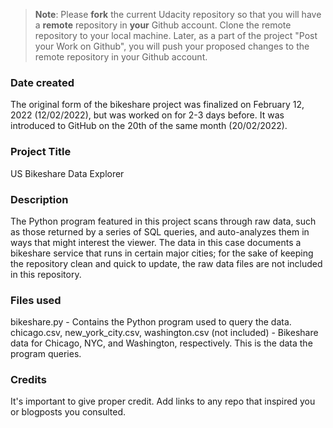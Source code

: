 >**Note**: Please **fork** the current Udacity repository so that you will have a **remote** repository in **your** Github account. Clone the remote repository to your local machine. Later, as a part of the project "Post your Work on Github", you will push your proposed changes to the remote repository in your Github account.

### Date created
The original form of the bikeshare project was finalized on February 12, 2022 (12/02/2022), but was worked on for 2-3 days before.  It was introduced to GitHub on the 20th of the same month (20/02/2022).

### Project Title
US Bikeshare Data Explorer

### Description
The Python program featured in this project scans through raw data, such as those returned by a series of SQL queries, and auto-analyzes them in ways that might interest the viewer.  The data in this case documents a bikeshare service that runs in certain major cities; for the sake of keeping the repository clean and quick to update, the raw data files are not included in this repository.

### Files used
bikeshare.py - Contains the Python program used to query the data.
chicago.csv, new_york_city.csv, washington.csv (not included) - Bikeshare data for Chicago, NYC, and Washington, respectively.  This is the data the program queries.

### Credits
It's important to give proper credit. Add links to any repo that inspired you or blogposts you consulted.
